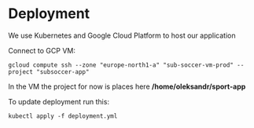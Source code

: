# Deployment

We use Kubernetes and Google Cloud Platform to host our application

Connect to GCP VM:

```shell
gcloud compute ssh --zone "europe-north1-a" "sub-soccer-vm-prod" --project "subsoccer-app"
```

In the VM the project for now is places here **/home/oleksandr/sport-app**

To update deployment run this:

```shell
kubectl apply -f deployment.yml
```
